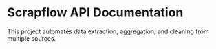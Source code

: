 # Scrapflow API Documentation

This project automates data extraction, aggregation, and cleaning from multiple sources.
